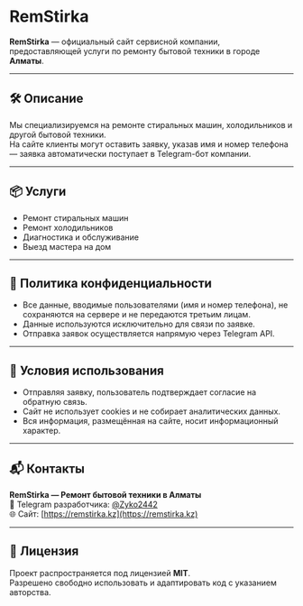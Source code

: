 # RemStirka

**RemStirka** — официальный сайт сервисной компании, предоставляющей услуги по ремонту бытовой техники в городе **Алматы**.

---

## 🛠 Описание

Мы специализируемся на ремонте стиральных машин, холодильников и другой бытовой техники.  
На сайте клиенты могут оставить заявку, указав имя и номер телефона — заявка автоматически поступает в Telegram-бот компании.

---

## 📦 Услуги

- Ремонт стиральных машин
- Ремонт холодильников
- Диагностика и обслуживание
- Выезд мастера на дом

---

## 🔐 Политика конфиденциальности

- Все данные, вводимые пользователями (имя и номер телефона), не сохраняются на сервере и не передаются третьим лицам.
- Данные используются исключительно для связи по заявке.
- Отправка заявок осуществляется напрямую через Telegram API.

---

## 📄 Условия использования

- Отправляя заявку, пользователь подтверждает согласие на обратную связь.
- Сайт не использует cookies и не собирает аналитических данных.
- Вся информация, размещённая на сайте, носит информационный характер.

---

## 📬 Контакты

**RemStirka — Ремонт бытовой техники в Алматы**  
📱 Telegram разработчика: [@Zyko2442](https://t.me/Zyko2442)  
🌐 Сайт: [https://remstirka.kz](https://remstirka.kz)

---

## 📝 Лицензия

Проект распространяется под лицензией **MIT**.  
Разрешено свободно использовать и адаптировать код с указанием авторства.

